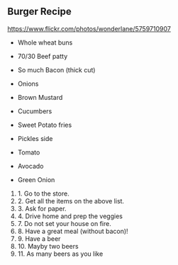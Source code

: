 
## Burger Recipe

https://www.flickr.com/photos/wonderlane/5759710907 

- Whole wheat buns

- 70/30 Beef patty

- So much Bacon (thick cut)

- Onions

- Brown Mustard

- Cucumbers



- Sweet Potato fries

- Pickles side

- Tomato

- Avocado

- Green Onion

<ol>
<li>1. Go to the store.</li>
<li>2. Get all the items on the above list. </li>
<li>3. Ask for paper.</li>
<li>4. Drive home and prep the veggies</li>
 
<li>7. Do not set your house on fire.</li>
<li>8. Have a great meal (without bacon)!</li>
<li>9. Have a beer</li>
<li>10. Mayby two beers</li>
<li>11. As many beers as you like</li>

</ol> 


